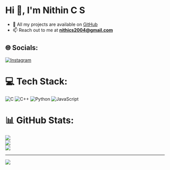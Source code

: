 # Hi 👋, I'm Nithin C S

- 🔭 All my projects are available on [GitHub](https://github.com/NITHINCS2004)
- 📫 Reach out to me at **nithics2004@gmail.com**

## 🌐 Socials:
[![Instagram](https://img.shields.io/badge/Instagram-%23E4405F.svg?logo=Instagram&logoColor=white)](https://instagram.com/nithics2956) 

# 💻 Tech Stack:
![C](https://img.shields.io/badge/c-%2300599C.svg?style=for-the-badge&logo=c&logoColor=white) ![C++](https://img.shields.io/badge/c++-%2300599C.svg?style=for-the-badge&logo=c%2B%2B&logoColor=white) ![Python](https://img.shields.io/badge/python-3670A0?style=for-the-badge&logo=python&logoColor=ffdd54) ![JavaScript](https://img.shields.io/badge/javascript-%23323330.svg?style=for-the-badge&logo=javascript&logoColor=%23F7DF1E)

# 📊 GitHub Stats:
![](https://github-readme-stats.vercel.app/api?username=NITHINCS2004&theme=dark&hide_border=false&include_all_commits=false&count_private=false)<br/>
![](https://github-readme-streak-stats.herokuapp.com/?user=NITHINCS2004&theme=dark&hide_border=false)<br/>
![](https://github-readme-stats.vercel.app/api/top-langs/?username=NITHINCS2004&theme=dark&hide_border=false&include_all_commits=false&count_private=false&layout=compact)

---
[![](https://visitcount.itsvg.in/api?id=NITHINCS2004&icon=0&color=0)](https://visitcount.itsvg.in)
